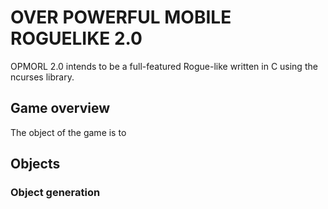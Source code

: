 # OVER POWERFUL MOBILE ROGUELIKE 2.0

OPMORL 2.0 intends to be a full-featured Rogue-like written in C using
the ncurses library.

## Game overview

The object of the game is to 

## Objects

### Object generation

